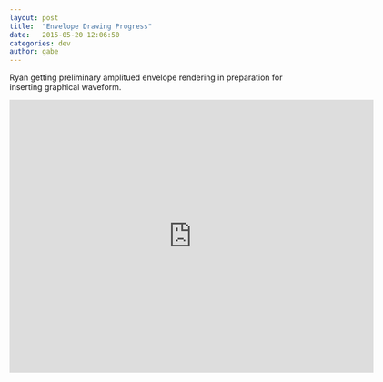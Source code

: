 ```yaml
---
layout: post
title:  "Envelope Drawing Progress"
date:   2015-05-20 12:06:50
categories: dev
author: gabe
---
```


Ryan getting preliminary amplitued envelope rendering in preparation for inserting graphical waveform.

<iframe width="640" height="480" src="https://www.youtube.com/embed/THBwaCJjbv0?rel=0&amp;showinfo=0" frameborder="0" allowfullscreen></iframe>